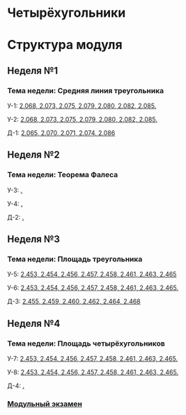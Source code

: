 # Четырёхугольники

# Структура модуля

## Неделя №1

### Тема недели: Средняя линия треугольника

У-1: [2.068, 2.073, 2.075, 2.079, 2.080, 2.082, 2.085.](./components/class/class-1.md)

У-2: [2.068, 2.073, 2.075, 2.079, 2.080, 2.082, 2.085.](./components/class/class-2.md)

Д-1: [2.065, 2.070, 2.071, 2.074, 2.086](./components/homework/homework-1.md)

## Неделя №2

### Тема недели: Теорема Фалеса

У-3: [.](./components/class/class-1.md)

У-4: [.](./components/class/class-2.md)

Д-2: [.](./components/homework/homework-1.md)

## Неделя №3

### Тема недели: Площадь треугольника

У-5: [2.453, 2.454, 2.456, 2.457, 2.458, 2.461, 2.463, 2.465](./components/class/class-1.md)

У-6: [2.453, 2.454, 2.456, 2.457, 2.458, 2.461, 2.463, 2.465.](./components/class/class-2.md)

Д-3: [2.455, 2.459, 2.460, 2.462, 2.464, 2.468](./components/homework/homework-1.md)

## Неделя №4

### Тема недели: Площадь четырёхугольников

У-7: [2.453, 2.454, 2.456, 2.457, 2.458, 2.461, 2.463, 2.465.](./components/class/class-1.md)

У-8: [2.453, 2.454, 2.456, 2.457, 2.458, 2.461, 2.463, 2.465.](./components/class/class-2.md)

Д-4: [.](./components/homework/homework-1.md)

### [Модульный экзамен](./components/exam/exam-1.md)